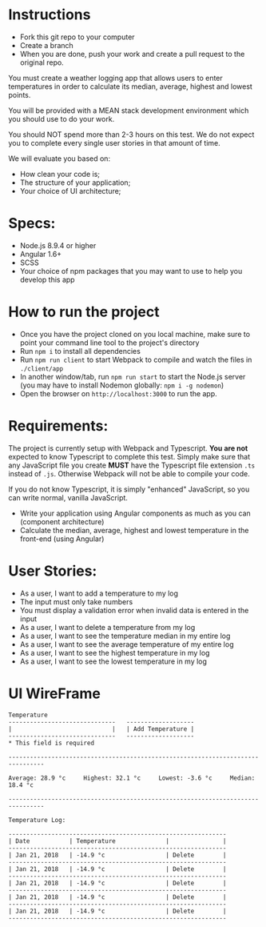 # Instructions

- Fork this git repo to your computer
- Create a branch
- When you are done, push your work and create a pull request to the original repo.

You must create a weather logging app that allows users to enter temperatures in order to calculate its median, average, highest and lowest points.

You will be provided with a MEAN stack development environment which you should use to do your work.

You should NOT spend more than 2-3 hours on this test. We do not expect you to complete every single user stories in that amount of time.

We will evaluate you based on:
- How clean your code is;
- The structure of your application;
- Your choice of UI architecture;

# Specs:

- Node.js 8.9.4 or higher
- Angular 1.6+
- SCSS
- Your choice of npm packages that you may want to use to help you develop this app

# How to run the project

- Once you have the project cloned on you local machine, make sure to point your command line tool to the project's directory
- Run `npm i` to install all dependencies
- Run `npm run client` to start Webpack to compile and watch the files in `./client/app`
- In another window/tab, run `npm run start` to start the Node.js server (you may have to install Nodemon globally: `npm i -g nodemon`)
- Open the browser on `http://localhost:3000` to run the app.

# Requirements:

The project is currently setup with Webpack and Typescript. **You are not** expected to know Typescript to complete this test. Simply make sure that any JavaScript file you create **MUST** have the Typescript file extension `.ts` instead of `.js`. Otherwise Webpack will not be able to compile your code.

If you do not know Typescript, it is simply "enhanced" JavaScript, so you can write normal, vanilla JavaScript.

- Write your application using Angular components as much as you can (component architecture)
- Calculate the median, average, highest and lowest temperature in the front-end (using Angular)

# User Stories:
- As a user, I want to add a temperature to my log
- The input must only take numbers
- You must display a validation error when invalid data is entered in the input
- As a user, I want to delete a temperature from my log
- As a user, I want to see the temperature median in my entire log
- As a user, I want to see the average temperature of my entire log
- As a user, I want to see the highest temperature in my log
- As a user, I want to see the lowest temperature in my log

# UI WireFrame

```
Temperature
------------------------------   -------------------
|                            |   | Add Temperature |
------------------------------   -------------------
* This field is required

--------------------------------------------------------------------------------

Average: 28.9 °c     Highest: 32.1 °c     Lowest: -3.6 °c     Median: 18.4 °c

--------------------------------------------------------------------------------

Temperature Log:

-------------------------------------------------------------
| Date           | Temperature              |               |
-------------------------------------------------------------
| Jan 21, 2018   | -14.9 °c                 | Delete        |
-------------------------------------------------------------
| Jan 21, 2018   | -14.9 °c                 | Delete        |
-------------------------------------------------------------
| Jan 21, 2018   | -14.9 °c                 | Delete        |
-------------------------------------------------------------
| Jan 21, 2018   | -14.9 °c                 | Delete        |
-------------------------------------------------------------
| Jan 21, 2018   | -14.9 °c                 | Delete        |
-------------------------------------------------------------
```
